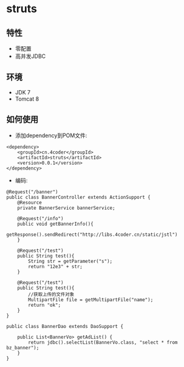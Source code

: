 # struts

特性
-------------------------
* 零配置
* 高并发JDBC

环境
-------------
- JDK 7
- Tomcat 8

如何使用
-----------------------
* 添加dependency到POM文件:

```
<dependency>
    <groupId>cn.4coder</groupId>
    <artifactId>struts</artifactId>
    <version>0.0.1</version>
</dependency>
```

* 编码:

```
@Request("/banner")
public class BannerController extends ActionSupport {
	@Resource
	private BannerService bannerService;
	
	@Request("/info")
	public void getBannerInfo(){
		getResponse().sendRedirect("http://libs.4coder.cn/static/jstl")
	}
	
	@Request("/test")
	public String test(){
		String str = getParameter("s");
		return "12e3" + str;
	}
	
	@Request("/test")
	public String test(){
		//获取上传的文件对象
		MultipartFile file = getMultipartFile("name");
		return "ok";
	}
}
```

```
public class BannerDao extends DaoSupport {

	public List<BannerVo> getAdList() {
		return jdbc().selectList(BannerVo.class, "select * from bz_banner");
	}
}
```
